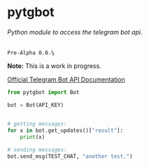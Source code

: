 # pytgbot
###### Python module to access the telegram bot api.
```Pre-Alpha 0.0.¼```

**Note:** This is a work in progress.

[Official Telegram Bot API Documentation](https://core.telegram.org/bots)

```python
from pytgbot import Bot

bot = Bot(API_KEY)


# getting messages:
for x in bot.get_updates()["result"]:
	print(x)

# sending messages:
bot.send_msg(TEST_CHAT, "another test.")
```
